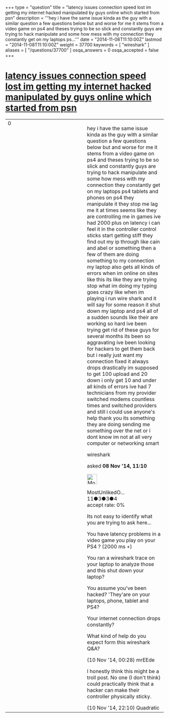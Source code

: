 +++
type = "question"
title = "latency issues connection speed lost  im getting my internet hacked manipulated by guys online which started from psn"
description = '''hey i have the same issue kinda as the guy with a similar question a few questions below but and worse for me it stems from a video game on ps4 and theses trying to be so slick and constantly guys are trying to hack manipulate and some how mess with my connection they constantly get on my laptops ps...'''
date = "2014-11-08T11:10:00Z"
lastmod = "2014-11-08T11:10:00Z"
weight = 37700
keywords = [ "wireshark" ]
aliases = [ "/questions/37700" ]
osqa_answers = 0
osqa_accepted = false
+++

<div class="headNormal">

# [latency issues connection speed lost im getting my internet hacked manipulated by guys online which started from psn](/questions/37700/latency-issues-connection-speed-lost-im-getting-my-internet-hacked-manipulated-by-guys-online-which-started-from-psn)

</div>

<div id="main-body">

<div id="askform">

<table id="question-table" style="width:100%;"><colgroup><col style="width: 50%" /><col style="width: 50%" /></colgroup><tbody><tr class="odd"><td style="width: 30px; vertical-align: top"><div class="vote-buttons"><div id="post-37700-score" class="post-score" title="current number of votes">0</div><div id="favorite-count" class="favorite-count"></div></div></td><td><div id="item-right"><div class="question-body"><p>hey i have the same issue kinda as the guy with a similar question a few questions below but and worse for me it stems from a video game on ps4 and theses trying to be so slick and constantly guys are trying to hack manipulate and some how mess with my connection they constantly get on my laptops ps4 tablets and phones on ps4 they manipulate it they stop me lag me it at times seems like they are controlling me in games ive had 2000 plus on latency i can feel it in the controller control sticks start getting stiff they find out my ip through like cain and abel or something then a few of them are doing something to my connection my laptop also gets all kinds of errors when im online on sites like this its like they are trying stop what im doing my typing goes crazy like when im playing i run wire shark and it will say for some reason it shut down my laptop and ps4 all of a sudden sounds like their are working so hard ive been trying get rid of these guys for several months its been so aggravating ive been looking for hackers to get them back but i really just want my connection fixed it always drops drastically im supposed to get 100 upload and 20 down i only get 10 and under all kinds of errors ive had 7 technicians from my provider switched modems countless times and switched providers and still i could use anyone's help thank you its something they are doing sending me something over the net or i dont know im not at all very computer or networking smart</p></div><div id="question-tags" class="tags-container tags">wireshark</div><div id="question-controls" class="post-controls"></div><div class="post-update-info-container"><div class="post-update-info post-update-info-user"><p>asked <strong>08 Nov '14, 11:10</strong></p><img src="https://secure.gravatar.com/avatar/08a002781d656e49c05a3be0352280e7?s=32&amp;d=identicon&amp;r=g" class="gravatar" width="32" height="32" alt="MostUnlikedOnPS4&#39;s gravatar image" /><p>MostUnlikedO...<br />
<span class="score" title="11 reputation points">11</span><span title="3 badges"><span class="badge1">●</span><span class="badgecount">3</span></span><span title="3 badges"><span class="silver">●</span><span class="badgecount">3</span></span><span title="4 badges"><span class="bronze">●</span><span class="badgecount">4</span></span><br />
<span class="accept_rate" title="Rate of the user&#39;s accepted answers">accept rate:</span> <span title="MostUnlikedOnPS4 has no accepted answers">0%</span></p></div></div><div id="comments-container-37700" class="comments-container"><span id="37719"></span><div id="comment-37719" class="comment"><div id="post-37719-score" class="comment-score"></div><div class="comment-text"><p>Its not easy to identify what you are trying to ask here...</p><p>You have latency problems in a video game you play on your PS4 ? (2000 ms +)</p><p>You ran a wireshark trace on your laptop to analyze those and this shut down your laptop?</p><p>You assume you've been hacked? 'They'are on your laptops, phone, tablet and PS4?</p><p>Your internet connection drops constantly?</p><p>What kind of help do you expect form this wireshark Q&amp;A?</p></div><div id="comment-37719-info" class="comment-info"><span class="comment-age">(10 Nov '14, 00:28)</span> mrEEde</div></div><span id="37743"></span><div id="comment-37743" class="comment"><div id="post-37743-score" class="comment-score"></div><div class="comment-text"><p>I honestly think this might be a troll post. No one (I don't think) could practically think that a hacker can make their controller physically sticky.</p></div><div id="comment-37743-info" class="comment-info"><span class="comment-age">(10 Nov '14, 22:10)</span> Quadratic</div></div></div><div id="comment-tools-37700" class="comment-tools"></div><div class="clear"></div><div id="comment-37700-form-container" class="comment-form-container"></div><div class="clear"></div></div></td></tr></tbody></table>

</div>

</div>

